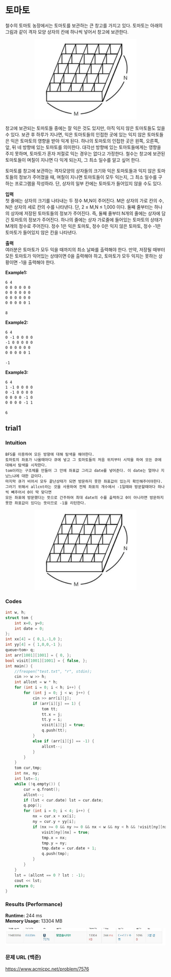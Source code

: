 # 토마토

철수의 토마토 농장에서는 토마토를 보관하는 큰 창고를 가지고 있다. 토마토는 아래의 그림과 같이 격자 모양 상자의 칸에 하나씩 넣어서 창고에 보관한다.   

<p align="center"> 
<img src="./pic.JPG">
</p>

 창고에 보관되는 토마토들 중에는 잘 익은 것도 있지만, 아직 익지 않은 토마토들도 있을 수 있다. 보관 후 하루가 지나면, 익은 토마토들의 인접한 곳에 있는 익지 않은 토마토들은 익은 토마토의 영향을 받아 익게 된다. 하나의 토마토의 인접한 곳은 왼쪽, 오른쪽, 앞, 뒤 네 방향에 있는 토마토를 의미한다. 대각선 방향에 있는 토마토들에게는 영향을 주지 못하며, 토마토가 혼자 저절로 익는 경우는 없다고 가정한다. 철수는 창고에 보관된 토마토들이 며칠이 지나면 다 익게 되는지, 그 최소 일수를 알고 싶어 한다.  

토마토를 창고에 보관하는 격자모양의 상자들의 크기와 익은 토마토들과 익지 않은 토마토들의 정보가 주어졌을 때, 며칠이 지나면 토마토들이 모두 익는지, 그 최소 일수를 구하는 프로그램을 작성하라. 단, 상자의 일부 칸에는 토마토가 들어있지 않을 수도 있다.  

**입력**  
첫 줄에는 상자의 크기를 나타내는 두 정수 M,N이 주어진다. M은 상자의 가로 칸의 수, N은 상자의 세로 칸의 수를 나타낸다. 단, 2 ≤ M,N ≤ 1,000 이다. 둘째 줄부터는 하나의 상자에 저장된 토마토들의 정보가 주어진다. 즉, 둘째 줄부터 N개의 줄에는 상자에 담긴 토마토의 정보가 주어진다. 하나의 줄에는 상자 가로줄에 들어있는 토마토의 상태가 M개의 정수로 주어진다. 정수 1은 익은 토마토, 정수 0은 익지 않은 토마토, 정수 -1은 토마토가 들어있지 않은 칸을 나타낸다.       

**출력**  
여러분은 토마토가 모두 익을 때까지의 최소 날짜를 출력해야 한다. 만약, 저장될 때부터 모든 토마토가 익어있는 상태이면 0을 출력해야 하고, 토마토가 모두 익지는 못하는 상황이면 -1을 출력해야 한다.   

**Example1:**   
```
6 4
0 0 0 0 0 0
0 0 0 0 0 0
0 0 0 0 0 0
0 0 0 0 0 1

8
```

**Example2:**   
```
6 4
0 -1 0 0 0 0
-1 0 0 0 0 0
0 0 0 0 0 0
0 0 0 0 0 1

-1
```


**Example3:**   
```
6 4
1 -1 0 0 0 0
0 -1 0 0 0 0
0 0 0 0 -1 0
0 0 0 0 -1 1

6
```

## trial1
### Intuition
```
BFS를 이용하여 모든 방향에 대해 탐색을 해야한다.
토마토의 좌표가 나올때마다 큐에 넣고 그 토마토들의 처음 위치부터 시작을 하여 모든 큐에 대해서 탐색을 시작한다.
tom이라는 구조체를 만들어 그 안에 좌표값 그리고 date를 넣어준다. 이 date는 얼마나 지났느냐에 대한 값이다.
마지막 큐가 비어서 모두 끝난상태가 되면 방문하지 못한 좌표값이 있는지 확인해주어야한다. 
그러기 위해서 allcnt라는 것을 사용하여 전체 좌표의 개수에서 -1일때와 방문할때마다 하나씩 빼주어서 0이 딱 맞다면 
모든 좌표에 방문했다는 뜻으로 간주하여 최대 date의 수를 출력하고 0이 아니라면 방문하지 못한 좌표값이 있다는 뜻이므로 -1을 리턴한다.
```
<p align="center"> 
<img src="./pic.JPG">
</p>

### Codes  
```cpp
int w, h;
struct tom {
	int x=0, y=0;
	int date = 0;
};
int xx[4] = { 0,1,-1,0 };
int yy[4] = { 1,0,0,-1 };
queue<tom> q;
int arr[1001][1001] = { 0, };
bool visit[1001][1001] = { false, };
int main() {
	//freopen("test.txt", "r", stdin);
	cin >> w >> h;
	int allcnt = w * h;
	for (int i = 0; i < h; i++) {
		for (int j = 0; j < w; j++) {
			cin >> arr[i][j];
			if (arr[i][j] == 1) {
				tom tt;
				tt.x = j;
				tt.y = i;
				visit[i][j] = true;
				q.push(tt);
			}
			else if (arr[i][j] == -1) {
				allcnt--;
			}
		}
	}
	tom cur,tmp;
	int nx, ny;
	int lst=-1;
	while (!q.empty()) {
		cur = q.front();
		allcnt--;
		if (lst < cur.date) lst = cur.date;
		q.pop();
		for (int i = 0; i < 4; i++) {
			nx = cur.x + xx[i];
			ny = cur.y + yy[i];
			if (nx >= 0 && ny >= 0 && nx < w && ny < h && !visit[ny][nx] && arr[ny][nx]!=-1) {
				visit[ny][nx] = true;
				tmp.x = nx;
				tmp.y = ny;
				tmp.date = cur.date + 1;
				q.push(tmp);
			}
		}
	}
	lst = (allcnt == 0 ? lst : -1);
	cout << lst;
	return 0;
}
```

### Results (Performance)    
**Runtime:**  244 ms   
**Memory Usage:** 	13304 MB    


<p align="center"> 
<img src="./capture.JPG">
</p>


### 문제 URL (백준)  
https://www.acmicpc.net/problem/7576